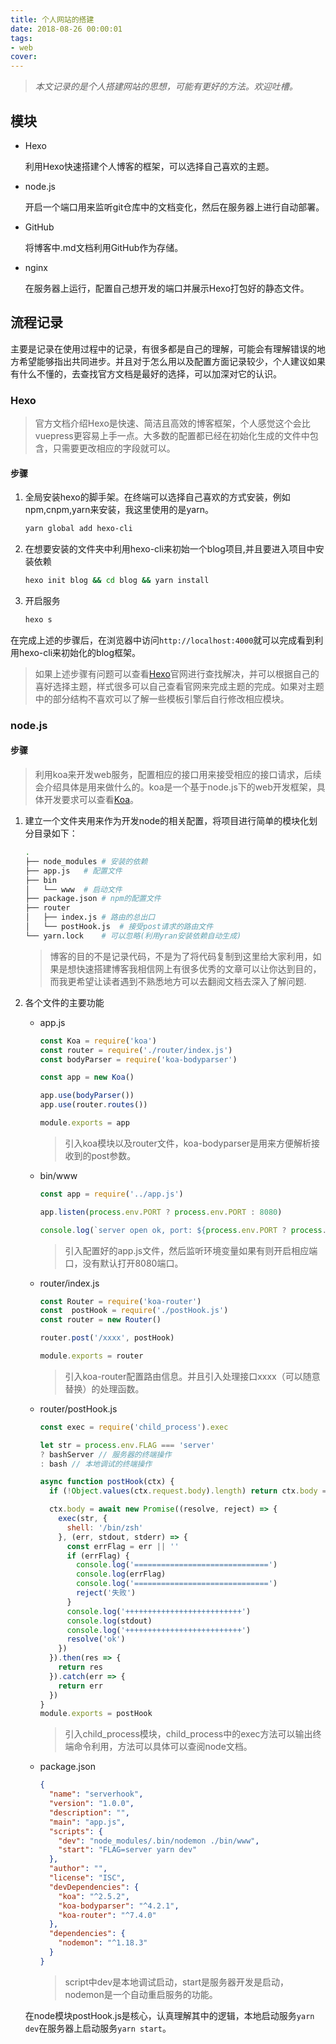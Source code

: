 ```yaml
---
title: 个人网站的搭建
date: 2018-08-26 00:00:01
tags:
- web
cover:
---
```


> *本文记录的是个人搭建网站的思想，可能有更好的方法。欢迎吐槽。*

## 模块

* Hexo

  利用Hexo快速搭建个人博客的框架，可以选择自己喜欢的主题。

* node.js

  开启一个端口用来监听git仓库中的文档变化，然后在服务器上进行自动部署。

* GitHub

  将博客中.md文档利用GitHub作为存储。

* nginx

  在服务器上运行，配置自己想开发的端口并展示Hexo打包好的静态文件。

## 流程记录

主要是记录在使用过程中的记录，有很多都是自己的理解，可能会有理解错误的地方希望能够指出共同进步。并且对于怎么用以及配置方面记录较少，个人建议如果有什么不懂的，去查找官方文档是最好的选择，可以加深对它的认识。

### Hexo

> 官方文档介绍Hexo是快速、简洁且高效的博客框架，个人感觉这个会比vuepress更容易上手一点。大多数的配置都已经在初始化生成的文件中包含，只需要更改相应的字段就可以。

#### 步骤

1. 全局安装hexo的脚手架。在终端可以选择自己喜欢的方式安装，例如npm,cnpm,yarn来安装，我这里使用的是yarn。

   ```bash
   yarn global add hexo-cli
   ```

2. 在想要安装的文件夹中利用hexo-cli来初始一个blog项目,并且要进入项目中安装依赖

   ```bash
   hexo init blog && cd blog && yarn install
   ```

3. 开启服务

   ```bash
   hexo s
   ```

在完成上述的步骤后，在浏览器中访问`http://localhost:4000`就可以完成看到利用hexo-cli来初始化的blog框架。

> 如果上述步骤有问题可以查看[Hexo](https://hexo.io/zh-cn/)官网进行查找解决，并可以根据自己的喜好选择主题，样式很多可以自己查看官网来完成主题的完成。如果对主题中的部分结构不喜欢可以了解一些模板引擎后自行修改相应模块。

### node.js

#### 步骤

> 利用koa来开发web服务，配置相应的接口用来接受相应的接口请求，后续会介绍具体是用来做什么的。koa是一个基于node.js下的web开发框架，具体开发要求可以查看[Koa](https://koa.bootcss.com/)。

1. 建立一个文件夹用来作为开发node的相关配置，将项目进行简单的模块化划分目录如下：

   ```bash
   .
   ├── node_modules	# 安装的依赖
   ├── app.js	# 配置文件
   ├── bin				
   │   └── www	# 启动文件
   ├── package.json	# npm的配置文件
   ├── router			
   │   ├── index.js	# 路由的总出口
   │   └── postHook.js	# 接受post请求的路由文件
   └── yarn.lock	# 可以忽略(利用yran安装依赖自动生成)
   ```

   > 博客的目的不是记录代码，不是为了将代码复制到这里给大家利用，如果是想快速搭建博客我相信网上有很多优秀的文章可以让你达到目的，而我更希望让读者遇到不熟悉地方可以去翻阅文档去深入了解问题.
   >

2. 各个文件的主要功能

   * app.js

     ```javascript
     const Koa = require('koa')
     const router = require('./router/index.js')
     const bodyParser = require('koa-bodyparser')
     
     const app = new Koa()
     
     app.use(bodyParser())
     app.use(router.routes())
     
     module.exports = app
     ```

     > 引入koa模块以及router文件，koa-bodyparser是用来方便解析接收到的post参数。

   * bin/www

     ```javascript
     const app = require('../app.js')
     
     app.listen(process.env.PORT ? process.env.PORT : 8080)
     
     console.log(`server open ok, port: ${process.env.PORT ? process.env.PORT : 8080}`)
     ```

     > 引入配置好的app.js文件，然后监听环境变量如果有则开启相应端口，没有默认打开8080端口。

   * router/index.js

     ```javascript
     const Router = require('koa-router')
     const  postHook = require('./postHook.js')
     const router = new Router()
     
     router.post('/xxxx', postHook)
     
     module.exports = router
     ```

     > 引入koa-router配置路由信息。并且引入处理接口xxxx（可以随意替换）的处理函数。

   * router/postHook.js

     ```javascript
     const exec = require('child_process').exec
     
     let str = process.env.FLAG === 'server' 
     ? bashServer // 服务器的终端操作  
     : bash // 本地调试的终端操作
     
     async function postHook(ctx) {
       if (!Object.values(ctx.request.body).length) return ctx.body = 'post请求为空'
     
       ctx.body = await new Promise((resolve, reject) => {
         exec(str, {
           shell: '/bin/zsh'
         }, (err, stdout, stderr) => {
           const errFlag = err || ''
           if (errFlag) {
             console.log('==============================')
             console.log(errFlag)
             console.log('==============================')
             reject('失败')
           }
           console.log('++++++++++++++++++++++++++')
           console.log(stdout)
           console.log('++++++++++++++++++++++++++')
           resolve('ok')
         })
       }).then(res => {
         return res
       }).catch(err => {
         return err
       })
     }
     module.exports = postHook
     ```

     > 引入child_process模块，child_process中的exec方法可以输出终端命令利用，方法可以具体可以查阅node文档。

   * package.json

     ```json
     {
       "name": "serverhook",
       "version": "1.0.0",
       "description": "",
       "main": "app.js",
       "scripts": {
         "dev": "node_modules/.bin/nodemon ./bin/www",
         "start": "FLAG=server yarn dev"
       },
       "author": "",
       "license": "ISC",
       "devDependencies": {
         "koa": "^2.5.2",
         "koa-bodyparser": "^4.2.1",
         "koa-router": "^7.4.0"
       },
       "dependencies": {
         "nodemon": "^1.18.3"
       }
     }
     
     ```

     > script中dev是本地调试启动，start是服务器开发是启动，nodemon是一个自动重启服务的功能。

   在node模块postHook.js是核心，认真理解其中的逻辑，本地启动服务`yarn dev`在服务器上启动服务`yarn start`。